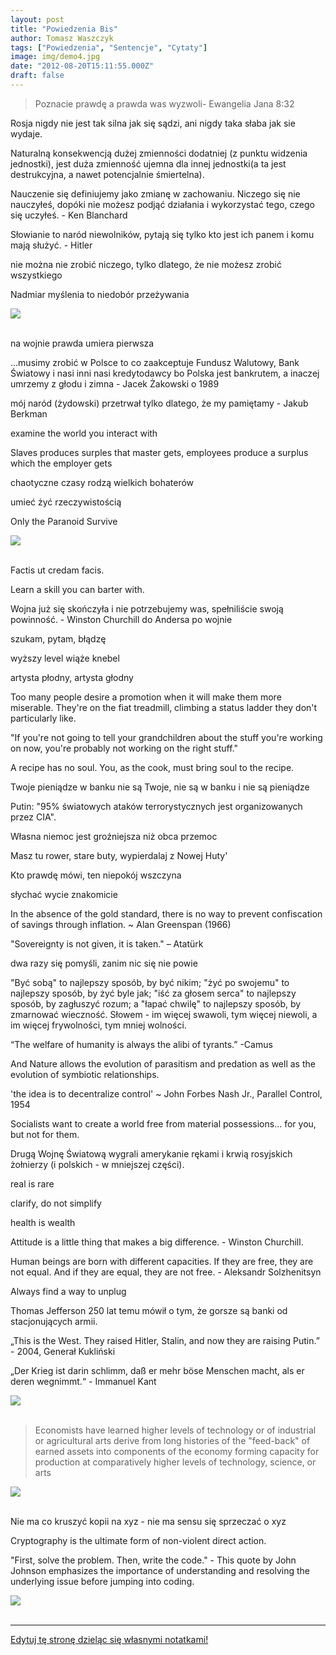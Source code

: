 ```yaml
---
layout: post
title: "Powiedzenia Bis"
author: Tomasz Waszczyk
tags: ["Powiedzenia", "Sentencje", "Cytaty"]
image: img/demo4.jpg
date: "2012-08-20T15:11:55.000Z"
draft: false
---
```


> Poznacie prawdę a prawda was wyzwoli- Ewangelia Jana 8:32

Rosja nigdy nie jest tak silna jak się sądzi, ani nigdy taka słaba jak sie wydaje.

Naturalną konsekwencją dużej zmienności dodatniej (z punktu widzenia jednostki), jest duża zmienność ujemna dla innej jednostki(a ta jest destrukcyjna, a nawet potencjalnie śmiertelna).

Nauczenie się definiujemy jako zmianę w zachowaniu. Niczego się nie nauczyłeś, dopóki nie możesz podjąć działania i wykorzystać tego, czego się uczyłeś. - Ken Blanchard

Słowianie to naród niewolników, pytają się tylko kto jest ich panem i komu mają służyć. - Hitler

nie można nie zrobić niczego, tylko dlatego, że nie możesz zrobić wszystkiego

Nadmiar myślenia to niedobór przeżywania

<img src="./img/others/powiedzenia/twain.jpeg"><br><br>

na wojnie prawda umiera pierwsza

...musimy zrobić w Polsce to co zaakceptuje Fundusz Walutowy, Bank Światowy i nasi inni nasi kredytodawcy bo Polska jest bankrutem, a inaczej umrzemy z głodu i zimna - Jacek Żakowski o 1989

mój naród (żydowski) przetrwał tylko dlatego, że my pamiętamy - Jakub Berkman

examine the world you interact with

<!-- emocje są dla mas, ale nie dla nas -->

Slaves produces surples that master gets, employees produce a surplus which the employer gets

chaotyczne czasy rodzą wielkich bohaterów

umieć żyć rzeczywistością

Only the Paranoid Survive

<img src="./img/others/powiedzenia/kawaler.jpg"><br><br>

Factis ut credam facis.

Learn a skill you can barter with.

Wojna już się skończyła i nie potrzebujemy was, spełniliście swoją powinność. - Winston Churchill do Andersa po wojnie

szukam, pytam, błądzę

wyższy level wiąże knebel

artysta płodny, artysta głodny

Too many people desire a promotion when it will make them more miserable. They're on the fiat treadmill, climbing a status ladder they don't particularly like.

"If you're not going to tell your grandchildren about the stuff you're working on now, you're probably not working on the right stuff."

A recipe has no soul. You, as the cook, must bring soul to the recipe.

Twoje pieniądze w banku nie są Twoje, nie są w banku i nie są pieniądze

Putin: "95% światowych ataków terrorystycznych jest organizowanych przez CIA".

Własna niemoc jest groźniejsza niż obca przemoc

Masz tu rower, stare buty, wypierdalaj z Nowej Huty'

Kto prawdę mówi, ten niepokój wszczyna

słychać wycie znakomicie

In the absence of the gold standard, there is no way to prevent confiscation of savings through inflation. ~ Alan Greenspan (1966)

"Sovereignty is not given, it is taken." – Atatürk

dwa razy się pomyśli, zanim nic się nie powie

"Być sobą" to najlepszy sposób, by być nikim; "żyć po swojemu" to najlepszy sposób, by żyć byle jak; "iść za głosem serca" to najlepszy sposób, by zagłuszyć rozum; a "łapać chwilę" to najlepszy sposób, by zmarnować wieczność. Słowem - im więcej swawoli, tym więcej niewoli, a im więcej frywolności, tym mniej wolności.

“The welfare of humanity is always the alibi of tyrants.” -Camus

And Nature allows the evolution of parasitism and predation as well as the evolution of symbiotic relationships.

'the idea is to decentralize control' ~ John Forbes Nash Jr., Parallel Control, 1954

Socialists want to create a world free from material possessions... for you, but not for them.

Drugą Wojnę Światową wygrali amerykanie rękami i krwią rosyjskich żołnierzy (i polskich - w mniejszej części).

real is rare

clarify, do not simplify

health is wealth

Attitude is a little thing that makes a big difference. - Winston Churchill.

Human beings are born with different capacities. If they are free, they are not equal. And if they are equal, they are not free. - Aleksandr Solzhenitsyn

Always find a way to unplug

Thomas Jefferson 250 lat temu mówił o tym, że gorsze są banki od stacjonujących armii.

„This is the West. They raised Hitler, Stalin, and now they are raising Putin.” - 2004, Generał Kukliński

„Der Krieg ist darin schlimm, daß er mehr böse Menschen macht, als er deren wegnimmt.“ - Immanuel Kant

<img src="./img/others/powiedzenia/kant.jpeg"><br><br>

> Economists have learned higher levels of technology or of industrial or agricultural arts derive from long histories of the "feed-back" of earned assets into components of the economy forming capacity for production at comparatively higher levels of technology, science, or arts

<img src="./img/july/nash.png"><br><br>

Nie ma co kruszyć kopii na xyz - nie ma sensu się sprzeczać o xyz

Cryptography is the ultimate form of non-violent direct action.

"First, solve the problem. Then, write the code." - This quote by John Johnson emphasizes the importance of understanding and resolving the underlying issue before jumping into coding.

<img src="./img/others/powiedzenia/attention.jpg"><br><br>

---

<a href="https://github.com/TomaszWaszczyk/historia.waszczyk.com/edit/master/src/content/powiedzenia-bis.md" target="_blank">Edytuj tę stronę dzieląc się własnymi notatkami!</a>
